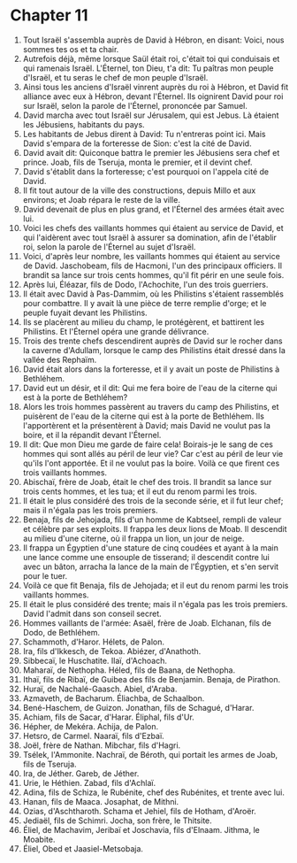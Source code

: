 # Chapter 11

1. Tout Israël s'assembla auprès de David à Hébron, en disant: Voici, nous sommes tes os et ta chair.
2. Autrefois déjà, même lorsque Saül était roi, c'était toi qui conduisais et qui ramenais Israël. L'Éternel, ton Dieu, t'a dit: Tu paîtras mon peuple d'Israël, et tu seras le chef de mon peuple d'Israël.
3. Ainsi tous les anciens d'Israël vinrent auprès du roi à Hébron, et David fit alliance avec eux à Hébron, devant l'Éternel. Ils oignirent David pour roi sur Israël, selon la parole de l'Éternel, prononcée par Samuel.
4. David marcha avec tout Israël sur Jérusalem, qui est Jebus. Là étaient les Jébusiens, habitants du pays.
5. Les habitants de Jebus dirent à David: Tu n'entreras point ici. Mais David s'empara de la forteresse de Sion: c'est la cité de David.
6. David avait dit: Quiconque battra le premier les Jébusiens sera chef et prince. Joab, fils de Tseruja, monta le premier, et il devint chef.
7. David s'établit dans la forteresse; c'est pourquoi on l'appela cité de David.
8. Il fit tout autour de la ville des constructions, depuis Millo et aux environs; et Joab répara le reste de la ville.
9. David devenait de plus en plus grand, et l'Éternel des armées était avec lui.
10. Voici les chefs des vaillants hommes qui étaient au service de David, et qui l'aidèrent avec tout Israël à assurer sa domination, afin de l'établir roi, selon la parole de l'Éternel au sujet d'Israël.
11. Voici, d'après leur nombre, les vaillants hommes qui étaient au service de David. Jaschobeam, fils de Hacmoni, l'un des principaux officiers. Il brandit sa lance sur trois cents hommes, qu'il fit périr en une seule fois.
12. Après lui, Éléazar, fils de Dodo, l'Achochite, l'un des trois guerriers.
13. Il était avec David à Pas-Dammim, où les Philistins s'étaient rassemblés pour combattre. Il y avait là une pièce de terre remplie d'orge; et le peuple fuyait devant les Philistins.
14. Ils se placèrent au milieu du champ, le protégèrent, et battirent les Philistins. Et l'Éternel opéra une grande délivrance.
15. Trois des trente chefs descendirent auprès de David sur le rocher dans la caverne d'Adullam, lorsque le camp des Philistins était dressé dans la vallée des Rephaïm.
16. David était alors dans la forteresse, et il y avait un poste de Philistins à Bethléhem.
17. David eut un désir, et il dit: Qui me fera boire de l'eau de la citerne qui est à la porte de Bethléhem?
18. Alors les trois hommes passèrent au travers du camp des Philistins, et puisèrent de l'eau de la citerne qui est à la porte de Bethléhem. Ils l'apportèrent et la présentèrent à David; mais David ne voulut pas la boire, et il la répandit devant l'Éternel.
19. Il dit: Que mon Dieu me garde de faire cela! Boirais-je le sang de ces hommes qui sont allés au péril de leur vie? Car c'est au péril de leur vie qu'ils l'ont apportée. Et il ne voulut pas la boire. Voilà ce que firent ces trois vaillants hommes.
20. Abischaï, frère de Joab, était le chef des trois. Il brandit sa lance sur trois cents hommes, et les tua; et il eut du renom parmi les trois.
21. Il était le plus considéré des trois de la seconde série, et il fut leur chef; mais il n'égala pas les trois premiers.
22. Benaja, fils de Jehojada, fils d'un homme de Kabtseel, rempli de valeur et célèbre par ses exploits. Il frappa les deux lions de Moab. Il descendit au milieu d'une citerne, où il frappa un lion, un jour de neige.
23. Il frappa un Égyptien d'une stature de cinq coudées et ayant à la main une lance comme une ensouple de tisserand; il descendit contre lui avec un bâton, arracha la lance de la main de l'Égyptien, et s'en servit pour le tuer.
24. Voilà ce que fit Benaja, fils de Jehojada; et il eut du renom parmi les trois vaillants hommes.
25. Il était le plus considéré des trente; mais il n'égala pas les trois premiers. David l'admit dans son conseil secret.
26. Hommes vaillants de l'armée: Asaël, frère de Joab. Elchanan, fils de Dodo, de Bethléhem.
27. Schammoth, d'Haror. Hélets, de Palon.
28. Ira, fils d'Ikkesch, de Tekoa. Abiézer, d'Anathoth.
29. Sibbecaï, le Huschatite. Ilaï, d'Achoach.
30. Maharaï, de Nethopha. Héled, fils de Baana, de Nethopha.
31. Ithaï, fils de Ribaï, de Guibea des fils de Benjamin. Benaja, de Pirathon.
32. Huraï, de Nachalé-Gaasch. Abiel, d'Araba.
33. Azmaveth, de Bacharum. Éliachba, de Schaalbon.
34. Bené-Haschem, de Guizon. Jonathan, fils de Schagué, d'Harar.
35. Achiam, fils de Sacar, d'Harar. Éliphal, fils d'Ur.
36. Hépher, de Mekéra. Achija, de Palon.
37. Hetsro, de Carmel. Naaraï, fils d'Ezbaï.
38. Joël, frère de Nathan. Mibchar, fils d'Hagri.
39. Tsélek, l'Ammonite. Nachraï, de Béroth, qui portait les armes de Joab, fils de Tseruja.
40. Ira, de Jéther. Gareb, de Jéther.
41. Urie, le Héthien. Zabad, fils d'Achlaï.
42. Adina, fils de Schiza, le Rubénite, chef des Rubénites, et trente avec lui.
43. Hanan, fils de Maaca. Josaphat, de Mithni.
44. Ozias, d'Aschtharoth. Schama et Jehiel, fils de Hotham, d'Aroër.
45. Jediaël, fils de Schimri. Jocha, son frère, le Thitsite.
46. Éliel, de Machavim, Jeribaï et Joschavia, fils d'Elnaam. Jithma, le Moabite.
47. Éliel, Obed et Jaasiel-Metsobaja.

